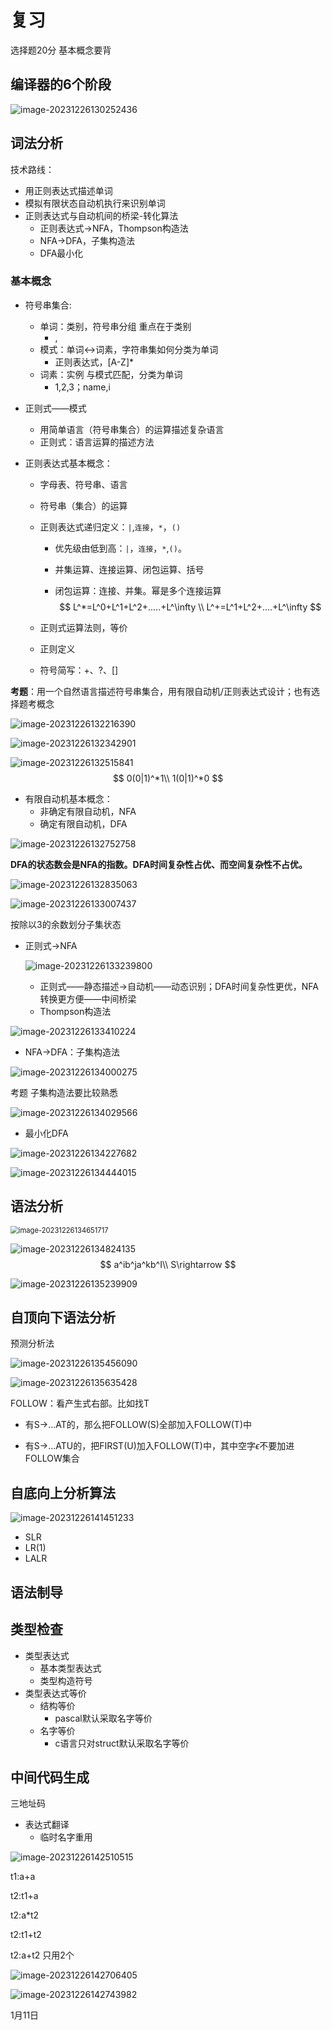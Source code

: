 # 复习

选择题20分 基本概念要背

## 编译器的6个阶段

![image-20231226130252436](C:/Users/%E5%8D%8E%E7%9B%96%E5%B0%86%E5%80%BE/AppData/Roaming/Typora/typora-user-images/image-20231226130252436.png)

## 词法分析

技术路线：

- 用正则表达式描述单词
- 模拟有限状态自动机执行来识别单词
- 正则表达式与自动机间的桥梁-转化算法
  - 正则表达式->NFA，Thompson构造法
  - NFA->DFA，子集构造法
  - DFA最小化



### 基本概念

- 符号串集合:
  - 单词：类别，符号串分组    重点在于类别
    - <number>,<identifier>
  - 模式：单词<->词素，字符串集如何分类为单词
    - 正则表达式，[A-Z]*
  - 词素：实例    与模式匹配，分类为单词
    - 1,2,3；name,i
- 正则式——模式
  - 用简单语言（符号串集合）的运算描述复杂语言
  - 正则式：语言运算的描述方法

- 正则表达式基本概念：

  - 字母表、符号串、语言

  - 符号串（集合）的运算

  - 正则表达式递归定义：`|`,`连接`，`*`，`()`

    - 优先级由低到高：`|`，`连接`，`*`,`()`。  

    - 并集运算、连接运算、闭包运算、括号

    - 闭包运算：连接、并集。幂是多个连接运算
      $$
      L^*=L^0+L^1+L^2+.....+L^\infty \\
      L^+=L^1+L^2+....+L^\infty
      $$
      

  - 正则式运算法则，等价

  - 正则定义

  - 符号简写：+、?、[]

**考题**：用一个自然语言描述符号串集合，用有限自动机/正则表达式设计；也有选择题考概念

![image-20231226132216390](C:/Users/%E5%8D%8E%E7%9B%96%E5%B0%86%E5%80%BE/AppData/Roaming/Typora/typora-user-images/image-20231226132216390.png)

![image-20231226132342901](C:/Users/%E5%8D%8E%E7%9B%96%E5%B0%86%E5%80%BE/AppData/Roaming/Typora/typora-user-images/image-20231226132342901.png)



![image-20231226132515841](C:/Users/%E5%8D%8E%E7%9B%96%E5%B0%86%E5%80%BE/AppData/Roaming/Typora/typora-user-images/image-20231226132515841.png)
$$
0(0|1)^*1\\
1(0|1)^*0
$$


- 有限自动机基本概念：
  - 非确定有限自动机，NFA
  - 确定有限自动机，DFA

![image-20231226132752758](C:/Users/%E5%8D%8E%E7%9B%96%E5%B0%86%E5%80%BE/AppData/Roaming/Typora/typora-user-images/image-20231226132752758.png)

**DFA的状态数会是NFA的指数。DFA时间复杂性占优、而空间复杂性不占优。**

![image-20231226132835063](D:/%E5%A4%A7%E4%B8%89%E4%B8%8A/OS/%E5%AE%9E%E9%AA%8C%E4%BD%9C%E4%B8%9A/lab8/image-20231226132835063.png)

![image-20231226133007437](C:/Users/%E5%8D%8E%E7%9B%96%E5%B0%86%E5%80%BE/AppData/Roaming/Typora/typora-user-images/image-20231226133007437.png)

按除以3的余数划分子集状态 



- 正则式->NFA

  ![image-20231226133239800](C:/Users/%E5%8D%8E%E7%9B%96%E5%B0%86%E5%80%BE/AppData/Roaming/Typora/typora-user-images/image-20231226133239800.png)

  - 正则式——静态描述->自动机——动态识别；DFA时间复杂性更优，NFA转换更方便——中间桥梁
  - Thompson构造法

![image-20231226133410224](C:/Users/%E5%8D%8E%E7%9B%96%E5%B0%86%E5%80%BE/AppData/Roaming/Typora/typora-user-images/image-20231226133410224.png)

- NFA->DFA：子集构造法

![image-20231226134000275](C:/Users/%E5%8D%8E%E7%9B%96%E5%B0%86%E5%80%BE/AppData/Roaming/Typora/typora-user-images/image-20231226134000275.png)

考题    子集构造法要比较熟悉

![image-20231226134029566](C:/Users/%E5%8D%8E%E7%9B%96%E5%B0%86%E5%80%BE/AppData/Roaming/Typora/typora-user-images/image-20231226134029566.png)

- 最小化DFA

![image-20231226134227682](C:/Users/%E5%8D%8E%E7%9B%96%E5%B0%86%E5%80%BE/AppData/Roaming/Typora/typora-user-images/image-20231226134227682.png)

![image-20231226134444015](C:/Users/%E5%8D%8E%E7%9B%96%E5%B0%86%E5%80%BE/AppData/Roaming/Typora/typora-user-images/image-20231226134444015.png)

## 语法分析

<img src="C:/Users/%E5%8D%8E%E7%9B%96%E5%B0%86%E5%80%BE/AppData/Roaming/Typora/typora-user-images/image-20231226134651717.png" alt="image-20231226134651717" style="zoom: 80%;" />

![image-20231226134824135](C:/Users/%E5%8D%8E%E7%9B%96%E5%B0%86%E5%80%BE/AppData/Roaming/Typora/typora-user-images/image-20231226134824135.png)
$$
a^ib^ja^kb^I\\
S\rightarrow
$$


![image-20231226135239909](C:/Users/%E5%8D%8E%E7%9B%96%E5%B0%86%E5%80%BE/AppData/Roaming/Typora/typora-user-images/image-20231226135239909.png)

## 自顶向下语法分析

预测分析法



![image-20231226135456090](C:/Users/%E5%8D%8E%E7%9B%96%E5%B0%86%E5%80%BE/AppData/Roaming/Typora/typora-user-images/image-20231226135456090.png)



![image-20231226135635428](C:/Users/%E5%8D%8E%E7%9B%96%E5%B0%86%E5%80%BE/AppData/Roaming/Typora/typora-user-images/image-20231226135635428.png)



FOLLOW：看产生式右部。比如找T

- 有S->...AT的，那么把FOLLOW(S)全部加入FOLLOW(T)中

- 有S->...ATU的，把FIRST(U)加入FOLLOW(T)中，其中空字$\epsilon$不要加进FOLLOW集合


## 自底向上分析算法

![image-20231226141451233](C:/Users/%E5%8D%8E%E7%9B%96%E5%B0%86%E5%80%BE/AppData/Roaming/Typora/typora-user-images/image-20231226141451233.png)

- SLR
- LR(1)
- LALR

## 语法制导

## 类型检查

- 类型表达式
  - 基本类型表达式
  - 类型构造符号
- 类型表达式等价
  - 结构等价
    - pascal默认采取名字等价
  - 名字等价
    - c语言只对struct默认采取名字等价

## 中间代码生成

三地址码

- 表达式翻译
  - 临时名字重用

![image-20231226142510515](C:/Users/%E5%8D%8E%E7%9B%96%E5%B0%86%E5%80%BE/AppData/Roaming/Typora/typora-user-images/image-20231226142510515.png)

t1:a+a

t2:t1+a

t2:a*t2

t2:t1+t2

t2:a+t2   只用2个



![image-20231226142706405](C:/Users/%E5%8D%8E%E7%9B%96%E5%B0%86%E5%80%BE/AppData/Roaming/Typora/typora-user-images/image-20231226142706405.png)

![image-20231226142743982](C:/Users/%E5%8D%8E%E7%9B%96%E5%B0%86%E5%80%BE/AppData/Roaming/Typora/typora-user-images/image-20231226142743982.png)

1月11日